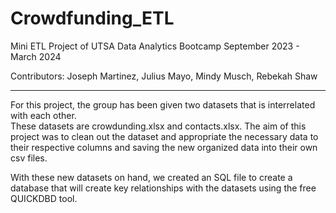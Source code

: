 # Crowdfunding_ETL

Mini ETL Project of UTSA Data Analytics Bootcamp September 2023 - March 2024

Contributors: Joseph Martinez, Julius Mayo, Mindy Musch, Rebekah Shaw

---
For this project, the group has been given two datasets that is interrelated with each other. </br>
These datasets are crowdunding.xlsx and contacts.xlsx.
The aim of this project was to clean out the dataset and appropriate the necessary data to their respective columns and saving the new organized data into their own csv files. 

With these new datasets on hand, we created an SQL file to create a database that will create key relationships with the datasets using the free <a name=(https://www.quickdatabasediagrams.com)>QUICKDBD</a> tool.
